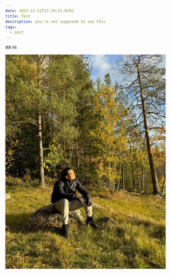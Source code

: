 ```yaml
---
date: 2023-12-22T17:29:21.629Z
title: Test
description: you're not supposed to see this
tags:
  - post
---
```

\## Hi

![nice](/posts/nice.jpeg)
